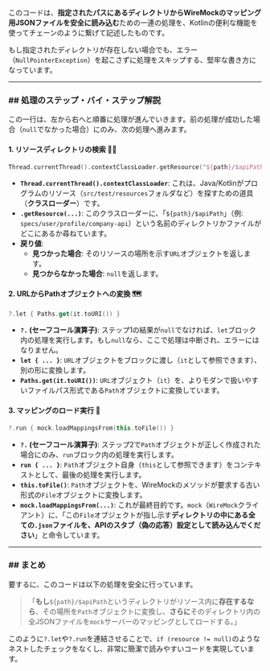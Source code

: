 このコードは、**指定されたパスにあるディレクトリからWireMockのマッピング用JSONファイルを安全に読み込む**ための一連の処理を、Kotlinの便利な機能を使ってチェーンのように繋げて記述したものです。

もし指定されたディレクトリが存在しない場合でも、エラー（`NullPointerException`）を起こさずに処理をスキップする、堅牢な書き方になっています。

-----

### \#\# 処理のステップ・バイ・ステップ解説

この一行は、左から右へと順番に処理が進んでいきます。前の処理が成功した場合（`null`でなかった場合）にのみ、次の処理へ進みます。

#### 1\. **リソースディレクトリの検索** 🕵️‍♀️

```kotlin
Thread.currentThread().contextClassLoader.getResource("${path}/$apiPath")
```

* **`Thread.currentThread().contextClassLoader`**: これは、Java/Kotlinがプログラムのリソース（`src/test/resources`フォルダなど）を探すための道具（**クラスローダー**）です。
* **`.getResource(...)`**: このクラスローダーに、「`${path}/$apiPath`」（例: `specs/user/profile/company-api`）という名前のディレクトリかファイルがどこにあるか尋ねています。
* **戻り値**:
    * **見つかった場合**: そのリソースの場所を示す`URL`オブジェクトを返します。
    * **見つからなかった場合**: `null`を返します。

#### 2\. **URLからPathオブジェクトへの変換** 🗺️

```kotlin
?.let { Paths.get(it.toURI()) }
```

* **`?.` (セーフコール演算子)**: ステップ1の結果が`null`でなければ、`let`ブロック内の処理を実行します。もし`null`なら、ここで処理は中断され、エラーにはなりません。
* **`let { ... }`**: `URL`オブジェクトをブロックに渡し（`it`として参照できます）、別の形に変換します。
* **`Paths.get(it.toURI())`**: `URL`オブジェクト（`it`）を、よりモダンで扱いやすいファイルパス形式である`Path`オブジェクトに変換しています。

#### 3\. **マッピングのロード実行** 🚚

```kotlin
?.run { mock.loadMappingsFrom(this.toFile()) }
```

* **`?.` (セーフコール演算子)**: ステップ2で`Path`オブジェクトが正しく作成された場合にのみ、`run`ブロック内の処理を実行します。
* **`run { ... }`**: `Path`オブジェクト自身（`this`として参照できます）をコンテキストとして、最後の処理を実行します。
* **`this.toFile()`**: `Path`オブジェクトを、WireMockのメソッドが要求する古い形式の`File`オブジェクトに変換します。
* **`mock.loadMappingsFrom(...)`**: これが最終目的です。`mock`（`WireMock`クライアント）に、「この`File`オブジェクトが指し示す**ディレクトリの中にある全ての`.json`ファイルを、APIのスタブ（偽の応答）設定として読み込んでください**」と命令しています。

-----

### \#\# まとめ

要するに、このコードは以下の処理を安全に行っています。

> 「**もし**`${path}/$apiPath`というディレクトリがリソース内に**存在するなら**、その場所を`Path`オブジェクトに変換し、**さらに**そのディレクトリ内の全JSONファイルを`mock`サーバーのマッピングとしてロードする。」

このように`?.let`や`?.run`を連結させることで、`if (resource != null)`のようなネストしたチェックをなくし、非常に簡潔で読みやすいコードを実現しています。